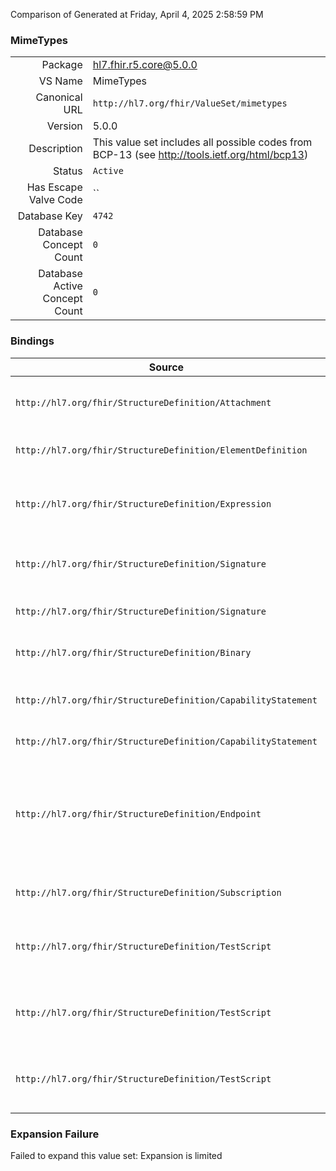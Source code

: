 Comparison of 
Generated at Friday, April 4, 2025 2:58:59 PM

### MimeTypes

|      |     |
| ---: | --- |
| Package | hl7.fhir.r5.core@5.0.0 |
| VS Name | MimeTypes |
| Canonical URL | `http://hl7.org/fhir/ValueSet/mimetypes` |
| Version | 5.0.0 |
| Description | This value set includes all possible codes from BCP-13 (see http://tools.ietf.org/html/bcp13) |
| Status | `Active` |
| Has Escape Valve Code | `` |
| Database Key | `4742` |
| Database Concept Count | `0` |
| Database Active Concept Count | `0` |
### Bindings

| Source | Element | Binding | Strength | Element Short |
| ------ | ------- | ------- | -------- | ------------- |
| `http://hl7.org/fhir/StructureDefinition/Attachment` | `Attachment.contentType` | `http://hl7.org/fhir/ValueSet/mimetypes\|5.0.0` | `Required` | Mime type of the content, with charset etc. |
| `http://hl7.org/fhir/StructureDefinition/ElementDefinition` | `ElementDefinition.mapping.language` | `http://hl7.org/fhir/ValueSet/mimetypes\|5.0.0` | `Required` | Computable language of mapping |
| `http://hl7.org/fhir/StructureDefinition/Expression` | `Expression.language` | `http://hl7.org/fhir/ValueSet/mimetypes` | `Required` | text/cql \| text/fhirpath \| application/x-fhir-query \| etc. |
| `http://hl7.org/fhir/StructureDefinition/Signature` | `Signature.targetFormat` | `http://hl7.org/fhir/ValueSet/mimetypes\|5.0.0` | `Required` | The technical format of the signed resources |
| `http://hl7.org/fhir/StructureDefinition/Signature` | `Signature.sigFormat` | `http://hl7.org/fhir/ValueSet/mimetypes\|5.0.0` | `Required` | The technical format of the signature |
| `http://hl7.org/fhir/StructureDefinition/Binary` | `Binary.contentType` | `http://hl7.org/fhir/ValueSet/mimetypes\|5.0.0` | `Required` | MimeType of the binary content |
| `http://hl7.org/fhir/StructureDefinition/CapabilityStatement` | `CapabilityStatement.format` | `http://hl7.org/fhir/ValueSet/mimetypes\|5.0.0` | `Required` | formats supported (xml \| json \| ttl \| mime type) |
| `http://hl7.org/fhir/StructureDefinition/CapabilityStatement` | `CapabilityStatement.patchFormat` | `http://hl7.org/fhir/ValueSet/mimetypes\|5.0.0` | `Required` | Patch formats supported |
| `http://hl7.org/fhir/StructureDefinition/Endpoint` | `Endpoint.payload.mimeType` | `http://hl7.org/fhir/ValueSet/mimetypes\|5.0.0` | `Required` | Mimetype to send. If not specified, the content could be anything (including no payload, if the connectionType defined this) |
| `http://hl7.org/fhir/StructureDefinition/Subscription` | `Subscription.contentType` | `http://hl7.org/fhir/ValueSet/mimetypes\|5.0.0` | `Required` | MIME type to send, or omit for no payload |
| `http://hl7.org/fhir/StructureDefinition/TestScript` | `TestScript.setup.action.operation.accept` | `http://hl7.org/fhir/ValueSet/mimetypes\|5.0.0` | `Required` | Mime type to accept in the payload of the response, with charset etc |
| `http://hl7.org/fhir/StructureDefinition/TestScript` | `TestScript.setup.action.operation.contentType` | `http://hl7.org/fhir/ValueSet/mimetypes\|5.0.0` | `Required` | Mime type of the request payload contents, with charset etc |
| `http://hl7.org/fhir/StructureDefinition/TestScript` | `TestScript.setup.action.assert.contentType` | `http://hl7.org/fhir/ValueSet/mimetypes\|5.0.0` | `Required` | Mime type to compare against the 'Content-Type' header |

### Expansion Failure

Failed to expand this value set: Expansion is limited
